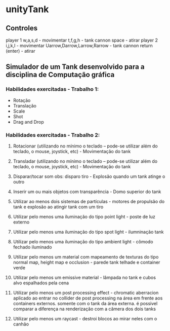 # unityTank
## Controles
player 1
w,a,s,d - movimentar
t,f,g,h - tank cannon
space - atirar
player 2
i,j,k,l - movimentar
Uarrow,Darrow,Larrow,Rarrow - tank cannon
return (enter) - atirar

## Simulador de um Tank desenvolvido para a disciplina de Computação gráfica

### Habilidades exercitadas - Trabalho 1:
- Rotação
- Translação
- Scale
- Shot
- Drag and Drop

### Habilidades exercitadas - Trabalho 2:

1) Rotacionar (utilizando no mínimo o teclado – pode-se utilizar além do teclado, o mouse, joystick, etc) - Movimentação do tank

2) Transladar (utilizando no mínimo o teclado – pode-se utilizar além do teclado, o mouse, joystick, etc) - Movimentação do tank

3) Disparar/tocar som obs: disparo tiro - Explosão quando um tank atinge o outro 

4) Inserir um ou mais objetos com transparência - Domo superior do tank

5) Utilizar ao menos dois sistemas de partículas - motores de propulsão do tank e explosão ao atingir tank com um tiro

6) Utilizar pelo menos uma iluminação do tipo point light - poste de luz externo 

7) Utilizar pelo menos uma iluminação do tipo spot light - ilumninação tank

8) Utilizar pelo menos uma iluminação do tipo ambient light - cômodo fechado iluminado

9) Utilizar pelo menos um material com mapeamento de texturas do tipo normal map, height map e occlusion - parede tank telhade e container verde

10) Utilizar pelo menos um emissive material - lâmpada no tank e cubos alvo espalhados pela cena

11) Utilizar pelo menos um post processing effect - chromatic aberracion aplicado ao entrar no collider de post processing na área em frente aos containers externos. somente com o tank da área externa. é possivel comparar a diferença na renderização com a câmera dos dois tanks

12) Utilizar pelo menos um raycast - destroi blocos ao mirar neles com o canhão



